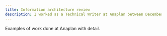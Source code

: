 ```yaml
---
title: Information architecture review
description: I worked as a Technical Writer at Anaplan between December 2018 and July 2022.
---
```

Examples of work done at Anaplan with detail.